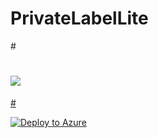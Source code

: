 # PrivateLabelLite
#<a href="https://azuredeploy.net/" target="_blank">
#    <img src="http://azuredeploy.net/deploybutton.png"/>
#</a>

[![Deploy to Azure](http://azuredeploy.net/deploybutton.png)](https://portal.azure.com/#create/Microsoft.Template/uri/https%3A%2F%2Fraw.githubusercontent.com%2Fazure%2Fazure-quickstart-templates%2Fmaster%2Fasr-automation-recovery%2F%2Fazuredeploy.json) 
